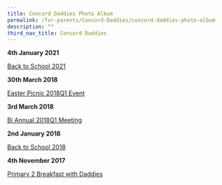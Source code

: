 ```yaml
---
title: Concord Daddies Photo Album
permalink: /for-parents/Concord-Daddies/concord-daddies-photo-album
description: ""
third_nav_title: Concord Daddies
---
```

**4th January 2021**  

[Back to School 2021](/for-parents/Concord-Daddies/back-to-school-2021)


**30th March 2018**

[Easter Picnic 2018Q1 Event](/for-parents/Concord-Daddies/easter-picnic-2018q1)


**3rd March 2018**

[Bi Annual 2018Q1 Meeting](/for-parents/Concord-Daddies/bi-annual-2018q1-meeting)


**2nd January 2018**

[Back to School 2018](/for-parents/Concord-Daddies/back-to-school-2018)


**4th November 2017**

[Primary 2 Breakfast with Daddies](/for-parents/Concord-Daddies/breakfast-with-dad-2017)
